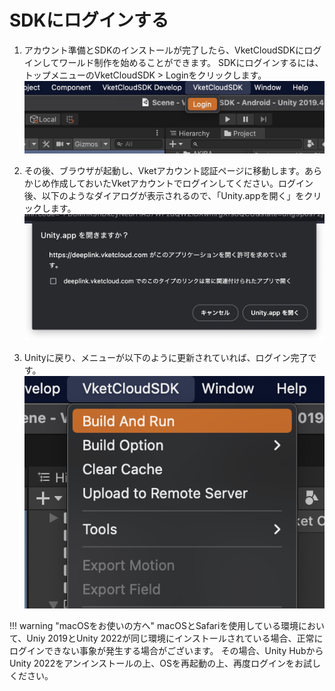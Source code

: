 # SDKにログインする

1. アカウント準備とSDKのインストールが完了したら、VketCloudSDKにログインしてワールド制作を始めることができます。
    SDKにログインするには、トップメニューのVketCloudSDK > Loginをクリックします。
    ![LoginSDK](img/LoginSDK.jpg)

2. その後、ブラウザが起動し、Vketアカウント認証ページに移動します。あらかじめ作成しておいたVketアカウントでログインしてください。ログイン後、以下のようなダイアログが表示されるので、「Unity.appを開く」をクリックします。
    ![LoginSDK](img/LoginToken.ja.jpg)

3. Unityに戻り、メニューが以下のように更新されていれば、ログイン完了です。
    ![MenuAfterLogin](img/MenuAfterLogin.jpg)

!!! warning "macOSをお使いの方へ"
    macOSとSafariを使用している環境において、Uniy 2019とUnity 2022が同じ環境にインストールされている場合、正常にログインできない事象が発生する場合がございます。
    その場合、Unity HubからUnity 2022をアンインストールの上、OSを再起動の上、再度ログインをお試しください。  
